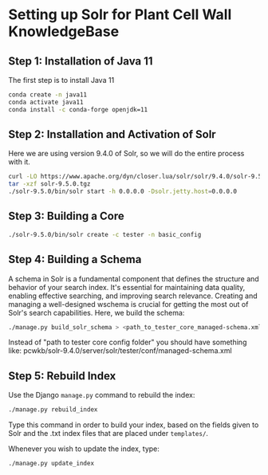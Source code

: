 Setting up Solr for Plant Cell Wall KnowledgeBase
=====

Step 1: Installation of Java 11
------------

The first step is to install Java 11

```bash
conda create -n java11
conda activate java11
conda install -c conda-forge openjdk=11
```

Step 2: Installation and Activation of Solr
------------

Here we are using version 9.4.0 of Solr, so we will do the entire process with it.

```bash
curl -LO https://www.apache.org/dyn/closer.lua/solr/solr/9.4.0/solr-9.5.0.tgz?action=download
tar -xzf solr-9.5.0.tgz
./solr-9.5.0/bin/solr start -h 0.0.0.0 -Dsolr.jetty.host=0.0.0.0
```

Step 3: Building a Core
------------

```bash
./solr-9.5.0/bin/solr create -c tester -n basic_config
```

Step 4: Building a Schema
------------

A schema in Solr is a fundamental component that defines the structure and behavior of your search index. It's essential for maintaining data quality, enabling effective searching, and improving search relevance. Creating and managing a well-designed wschema is crucial for getting the most out of Solr's search capabilities. 
    Here, we build the schema:

```bash
./manage.py build_solr_schema > <path_to_tester_core_managed-schema.xml_file>
```
Instead of "path to tester core config folder" you should have something like: pcwkb/solr-9.4.0/server/solr/tester/conf/managed-schema.xml

Step 5: Rebuild Index
-------------

Use the Django `manage.py` command to rebuild the index:

```bash
./manage.py rebuild_index
```

Type this command in order to build your index, based on the fields given to Solr and
    the .txt index files that are placed under `templates/`.

   Whenever you wish to update the index, type:

```bash
./manage.py update_index
```